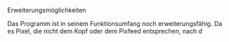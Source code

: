 Erweiterungsmöglichkeiten

Das Programm ist in seinem Funktionsumfang noch erweiterungsfähig. Da es Pixel, die nicht dem Kopf oder dem Pixfeed entsprechen, nach d
